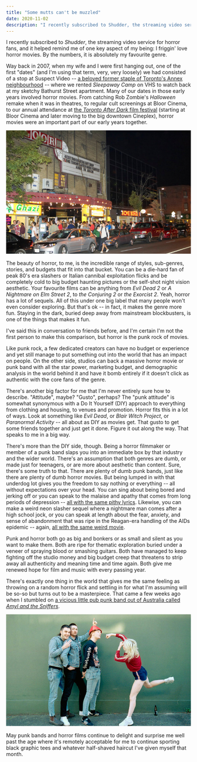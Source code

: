 ```yaml
---
title: "Some mutts can't be muzzled"
date: 2020-11-02
description: "I recently subscribed to Shudder, the streaming video service for horror fans, and it helped remind me of one key aspect of my being: I friggin' love horror movies. By the numbers, it is absolutely my favourite genre."
---
```


I recently subscribed to _Shudder_, the streaming video service for horror fans, and it helped remind me of one key aspect of my being: I friggin' love horror movies. By the numbers, it is absolutely my favourite genre. 

Way back in 2007, when my wife and I were first hanging out, one of the first "dates" (and I'm using that term, very, very loosely) we had consisted of a stop at Suspect Video -- [a beloved former staple of Toronto's Annex neighbourhood](https://nowtoronto.com/suspect-video-is-closing-down) -- where we rented _Sleepaway Camp_ on VHS to watch back at my sketchy Bathurst Street apartment. Many of our dates in those early years involved horror movies. From catching Rob Zombie's _Halloween_ remake when it was in theatres, to regular cult screenings at Bloor Cinema, to our annual attendance at [the _Toronto After Dark_ film festival](https://torontoafterdark.com/) (starting at Bloor Cinema and later moving to the big downtown Cineplex), horror movies were an important part of our early years together.

![nighttime crowd gathered outside a hole-in-the-wall bloor cinema with toronto after dark on the marquee](./toronto-after-dark.jpg "Toronto After Dark crowd lined up outside the Bloor Cinema for [this 2010 summary of the festival](https://www.vimooz.com/2010/08/19/toronto-after-dark-film-festival-2010-winners/).")

The beauty of horror, to me, is the incredible range of styles, sub-genres, stories, and budgets that fit into that bucket. You can be a die-hard fan of peak 80's era slashers or Italian cannibal exploitation flicks and be completely cold to big budget haunting pictures or the self-shot night vision aesthetic. Your favourite films can be anything from _Evil Dead 2_ or _A Nightmare on Elm Street 2_, to _the Conjuring 2_ or _the Exorcist 2_. Yeah, horror has a lot of sequels. All of this under one big label that many people won't even consider exploring. But that's ok -- in fact, it makes the genre more fun. Staying in the dark, buried deep away from mainstream blockbusters, is one of the things that makes it fun. 

I've said this in conversation to friends before, and I'm certain I'm not the first person to make this comparison, but horror is the punk rock of movies. 

Like punk rock, a few dedicated creators can have no budget or experience and yet still manage to put something out into the world that has an impact on people. On the other side, studios can back a massive horror movie or punk band with all the star power, marketing budget, and demographic analysis in the world behind it and have it bomb entirely if it doesn't click as authentic with the core fans of the genre. 

There's another big factor for me that I'm never entirely sure how to describe. "Attitude", maybe? "Gusto", perhaps? The "punk attitude" is somewhat synonymous with a Do It Yourself (DIY) approach to everything from clothing and housing, to venues and promotion. Horror fits this in a lot of ways. Look at something like _Evil Dead_, or _Blair Witch Project_, or _Paranormal Activity_ -- all about as DIY as movies get. That gusto to get some friends together and just get it done. Figure it out along the way. That speaks to me in a big way.

There's more than the DIY side, though. Being a horror filmmaker or member of a punk band slaps you into an immediate box by that industry and the wider world. There's an assumption that both genres are dumb, or made just for teenagers, or are more about aesthetic than content. Sure, there's some truth to that. There are plenty of dumb punk bands, just like there are plenty of dumb horror movies. But being lumped in with that underdog lot gives you the freedom to say nothing or everything -- all without expectations over your head. You can sing about being bored and jerking off or you can speak to the malaise and apathy that comes from long periods of depression -- [all with the same pithy lyrics](https://www.youtube.com/watch?v=NUTGr5t3MoY). Likewise, you can make a weird neon slasher sequel where a nightmare man comes after a high school jock, or you can speak at length about the fear, anxiety, and sense of abandonment that was ripe in the Reagan-era handling of the AIDs epidemic -- again, [all with the same weird movie](https://www.youtube.com/watch?v=xqvrgX2Urug).

Punk and horror both go as big and bonkers or as small and silent as you want to make them. Both are ripe for thematic exploration buried under a veneer of spraying blood or smashing guitars. Both have managed to keep fighting off the studio money and big budget creep that threatens to strip away all authenticity and meaning time and time again. Both give me renewed hope for film and music with every passing year. 

There's exactly one thing in the world that gives me the same feeling as throwing on a random horror flick and settling in for what I'm assuming will be so-so but turns out to be a masterpiece. That came a few weeks ago when I stumbled on [a vicious little pub punk band out of Australia called _Amyl and the Sniffers_](https://www.youtube.com/watch?v=9QX4bQPw-_w). 

![amyl winding up to lay a punch on the rest of her bandmates](./amyl-and-the-sniffers.jpg "Photo by Charlie Hardy for [an interview with Amyl and the Sniffers](https://happymag.tv/a-chat-with-amyl-and-the-sniffers/).")

May punk bands and horror films continue to delight and surprise me well past the age where it's remotely acceptable for me to continue sporting black graphic tees and whatever half-shaved haircut I've given myself that month.